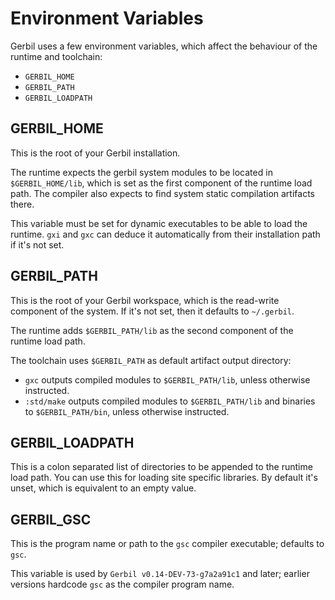 # Environment Variables

Gerbil uses a few environment variables, which affect the behaviour of the runtime
and toolchain:
- `GERBIL_HOME`
- `GERBIL_PATH`
- `GERBIL_LOADPATH`

## GERBIL_HOME

This is the root of your Gerbil installation.

The runtime expects the gerbil system modules to be located in
`$GERBIL_HOME/lib`, which is set as the first component of the runtime
load path. The compiler also expects to find system static compilation
artifacts there.

This variable must be set for dynamic executables to be able to load
the runtime.  `gxi` and `gxc` can deduce it automatically from their
installation path if it's not set.

## GERBIL_PATH

This is the root of your Gerbil workspace, which is the read-write
component of the system. If it's not set, then it defaults to `~/.gerbil`.

The runtime adds `$GERBIL_PATH/lib` as the second component of the
runtime load path.

The toolchain uses `$GERBIL_PATH` as default artifact output directory:
- `gxc` outputs compiled modules to `$GERBIL_PATH/lib`, unless otherwise
  instructed.
- `:std/make` outputs compiled modules to `$GERBIL_PATH/lib` and binaries
  to `$GERBIL_PATH/bin`, unless otherwise instructed.


## GERBIL_LOADPATH

This is a colon separated list of directories to be appended to the
runtime load path.  You can use this for loading site specific
libraries. By default it's unset, which is equivalent to an empty
value.


## GERBIL_GSC

This is the program name or path to the `gsc` compiler executable; defaults to `gsc`.

This variable is used by `Gerbil v0.14-DEV-73-g7a2a91c1` and later; earlier versions
hardcode `gsc` as the compiler program name.
